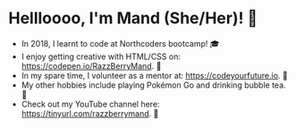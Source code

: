 # Hellloooo, I'm Mand (She/Her)! 👋

* In 2018, I learnt to code at Northcoders bootcamp! 🎓
* I enjoy getting creative with HTML/CSS on: https://codepen.io/RazzBerryMand. 🎨 
* In my spare time, I volunteer as a mentor at: https://codeyourfuture.io. 🌱
* My other hobbies include playing Pokémon Go and drinking bubble tea. 🧋
* Check out my YouTube channel here: https://tinyurl.com/razzberrymand. 🍿
